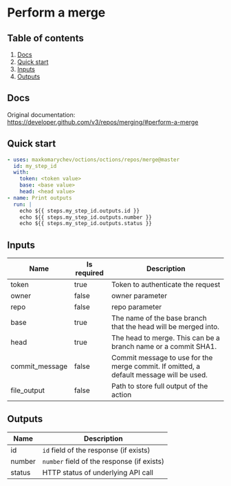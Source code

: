 # Perform a merge

## Table of contents

1. [Docs](#docs)
1. [Quick start](#quick-start)
1. [Inputs](#inputs)
1. [Outputs](#outputs)

<a name="quick-start" ></a>
## Docs

Original documentation: https://developer.github.com/v3/repos/merging/#perform-a-merge




<a name="quick start" ></a>
## Quick start

```yaml
- uses: maxkomarychev/octions/octions/repos/merge@master
  id: my_step_id
  with:
    token: <token value>
    base: <base value>
    head: <head value>
- name: Print outputs
  run: |
    echo ${{ steps.my_step_id.outputs.id }}
    echo ${{ steps.my_step_id.outputs.number }}
    echo ${{ steps.my_step_id.outputs.status }}
```


<a name="inputs" ></a>
## Inputs

| Name | Is required | Description |
|---|---|---|
|token|true|Token to authenticate the request
|owner|false|owner parameter
|repo|false|repo parameter
|base|true|The name of the base branch that the head will be merged into.
|head|true|The head to merge. This can be a branch name or a commit SHA1.
|commit_message|false|Commit message to use for the merge commit. If omitted, a default message will be used.
|file_output|false|Path to store full output of the action

<a name="outputs" ></a>
## Outputs

| Name | Description |
|---|---|
|id|`id` field of the response (if exists)|
|number|`number` field of the response (if exists)|
|status|HTTP status of underlying API call|

